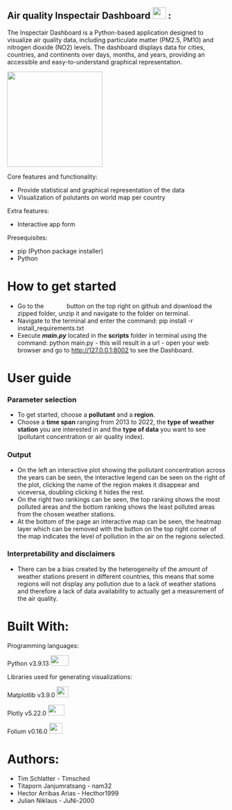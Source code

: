 ## Air quality Inspectair Dashboard <img src = "https://github.com/nam32/airquality/assets/146727878/5eb1f532-bfe0-47cb-a70c-73d6dd505e1b" width="31" height="27"> :
The Inspectair Dashboard is a Python-based application designed to visualize air quality data, including particulate matter (PM2.5, PM10) and nitrogen dioxide (NO2) levels. The dashboard displays data for cities, countries, and continents over days, months, and years, providing an accessible and easy-to-understand graphical representation.

<img src = "https://github.com/nam32/airquality/assets/146727878/70016f01-2fa7-4442-bb6e-cdefbc3bbec4" width="220" height="220">

Core features and functionality:
- Provide statistical and graphical representation of the data
- Visualization of polutants on world map per country

Extra features:
- Interactive app form

Presequisites:
- pip (Python package installer)
- Python

# How to get started
- Go to the <img src = "https://github.com/PythonDataScience24/Group_01_Inspectair/assets/146727878/1cb8851c-42a5-45b8-8f7d-28039a4d1a43" width="45" height="15">
 button on the top right on github and download the zipped folder, unzip it and navigate to the folder on terminal.
- Navigate to the terminal and enter the command: pip install -r install_requirements.txt
- Execute ***main.py*** located in the **scripts** folder in terminal using the command: python main.py - this will result in a url - open your web browser and go to http://127.0.0.1:8002 to see the Dashboard.

# User guide
### Parameter selection
- To get started, choose a **pollutant** and a **region**.
- Choose a **time span** ranging from 2013 to 2022, the **type of weather station** you are interested in and the **type of data** you want to see (pollutant concentration or air quality index).
### Output
- On the left an interactive plot showing the pollutant concentration across the years can be seen, the interactive legend can be seen on the right of the plot, clicking the name of the region makes it disappear and viceversa, doubling clicking it hides the rest.
- On the right two rankings can be seen, the top ranking shows the most polluted areas and the bottom ranking shows the least polluted areas from the chosen weather stations.
- At the bottom of the page an interactive map can be seen, the heatmap layer which can be removed with the button on the top right corner of the map indicates the level of pollution in the air on the regions selected.
### Interpretability and disclaimers
- There can be a bias created by the heterogeneity of the amount of weather stations present in different countries, this means that some regions will not display any pollution due to a lack of weather stations and therefore a lack of data availability to actually get a measurement of the air quality. 

# Built With:
Programming languages:

Python  v3.9.13  <img src = "https://github.com/PythonDataScience24/Group_01_Inspectair/assets/146727878/b7d12eed-aff4-41c0-981c-25d4d78bbef8" width="42" height="24">

Libraries used for generating visualizations:

Matplotlib v3.9.0 <img src = "https://github.com/PythonDataScience24/Group_01_Inspectair/assets/146727878/c83effe2-6e1e-4a1f-9bf3-a199752b5fcb" width="27" height="25">

Plotly v5.22.0 <img src = "https://github.com/PythonDataScience24/Group_01_Inspectair/assets/146727878/e4d20f34-78bc-4180-a306-6d7c3a2b0cfc" width="38" height="25"> 

Folium v0.16.0 <img src = "https://github.com/PythonDataScience24/Group_01_Inspectair/assets/146727878/cb8513f7-909e-4ea8-94a8-7b291ccd6857"  width="30" height="25">

# Authors:
- Tim Schlatter - Timsched
- Titaporn Janjumratsang - nam32
- Hector Arribas Arias - Hecthor1999
- Julian Niklaus - JuNi-2000
